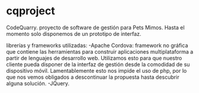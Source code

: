 # cqproject
CodeQuarry.
proyecto de software de gestión para Pets Mimos. Hasta el momento solo disponemos de un prototipo de interfaz.

librerías y frameworks utilizadas:
-Apache Cordova: framework no gráfica que contiene las herramientas para construir aplicaciones multiplataforma a partir de lenguajes de desarrollo web. Utilizamos esto para que nuestro cliente pueda disponer de la interfaz de gestión desde la comodidad de su dispositivo móvil. Lamentablemente esto nos impide el uso de php, por lo que nos vemos obligados a descontinuar la propuesta hasta descubrir alguna solución.
-JQuery.
